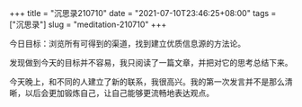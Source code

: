 +++
title = "沉思录210710"
date = "2021-07-10T23:46:25+08:00"
tags = ["沉思录"]
slug = "meditation-210710"
+++

今日目标：浏览所有可得到的渠道，找到建立优质信息源的方法论。

发现做到今天的目标并不容易，我只阅读了一篇文章，并把对它的思考总结下来。

今天晚上，和不同的人建立了新的联系，我很高兴。我的第一次发言并不是那么清晰，以后会更加锻炼自己，让自己能够更流畅地表达观点。
